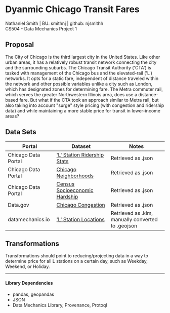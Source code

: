 
# Dyanmic Chicago Transit Fares
Nathaniel Smith | BU: smithnj | github: njsmithh </br>
CS504 - Data Mechanics Project 1

## Proposal
The City of Chicago is the third largest city in the United States. Like other urban areas, it has a relatively robust transit network connecting the city and the surrounding suburbs. The Chicago Transit Authority ('CTA') is tasked with management of the Chicago bus and the elevated-rail ('L') networks. It opts for a static fare, independent of distance traveled within the network and other possible variables unlike a city such as London, which has designated zones for determining fare. The Metra commuter rail, which serves the greater Northwestern Illinois area, does use a distance-based fare. But what if the CTA took an approach similar to Metra rail, but also taking into account "surge" style pricing (with congestion and ridership data) and while maintaining a more stable price for transit in lower-income areas?

## Data Sets

| Portal              | Dataset                                                                                                                                            | Notes                                             |
|---------------------|----------------------------------------------------------------------------------------------------------------------------------------------------|---------------------------------------------------|
| Chicago Data Portal | ['L' Station Ridership Stats](https://data.cityofchicago.org/Transportation/CTA-Ridership-L-Station-Entries-Daily-Totals/5neh-572f)                | Retrieved as .json                                |
| Chicago Data Portal | [Chicago Neighborhoods](https://data.cityofchicago.org/Facilities-Geographic-Boundaries/Boundaries-Neighborhoods/bbvz-uum9)                        | Retrieved as .json                                |
| Chicago Data Portal | [Census Socioeconomic Hardship](https://data.cityofchicago.org/Health-Human-Services/Census-Data-Selected-socioeconomic-indicators-in-C/kn9c-c2s2) | Retrieved as .json                                |
| Data.gov            | [Chicago Congestion](https://catalog.data.gov/dataset/chicago-traffic-tracker-historical-congestion-estimates-by-region-a0e83)                     | Retrieved as .json                                |
| datamechanics.io    | ['L' Station Locations](http://datamechanics.io/?prefix=smithnj/)                                                                                  | Retrieved as .klm, manually converted to .geojson |
## Transformations
Transformations should point to reducing/projecting data in a way to determine price for all L stations on a certain day, such as Weekday, Weekend, or Holiday.


---
#### Library Dependencies
* pandas, geopandas
* JSON
* Data Mechanics Library, Provenance, Protoql
